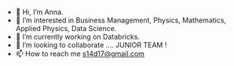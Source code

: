 - 👋 Hi, I’m Anna.
- 👀 I’m interested in Business Management, Physics, Mathematics, Applied Physics, Data Science.
- 🌱 I’m currently working on Databricks.
- 💞️ I’m looking to collaborate .... JUNIOR TEAM !
- 📫 How to reach me s14d17@gmail.com

